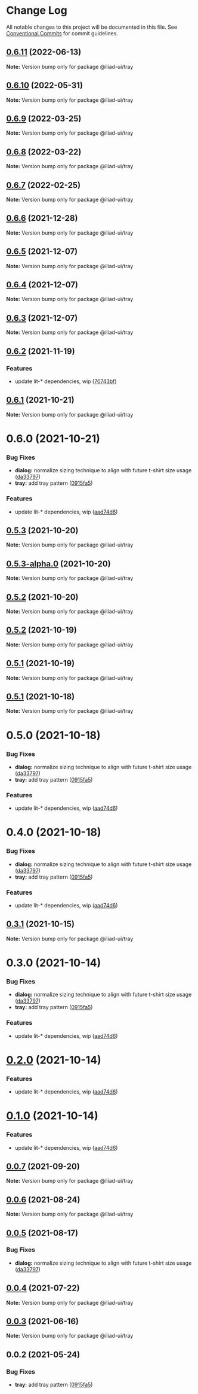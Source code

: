 # Change Log

All notable changes to this project will be documented in this file.
See [Conventional Commits](https://conventionalcommits.org) for commit guidelines.

## [0.6.11](https://github.com/gaoding-inc/iliad-ui/compare/@iliad-ui/tray@0.6.10...@iliad-ui/tray@0.6.11) (2022-06-13)

**Note:** Version bump only for package @iliad-ui/tray

## [0.6.10](https://github.com/gaoding-inc/iliad-ui/compare/@iliad-ui/tray@0.6.9...@iliad-ui/tray@0.6.10) (2022-05-31)

**Note:** Version bump only for package @iliad-ui/tray

## [0.6.9](https://github.com/gaoding-inc/iliad-ui/compare/@iliad-ui/tray@0.6.8...@iliad-ui/tray@0.6.9) (2022-03-25)

**Note:** Version bump only for package @iliad-ui/tray

## [0.6.8](https://github.com/gaoding-inc/iliad-ui/compare/@iliad-ui/tray@0.6.7...@iliad-ui/tray@0.6.8) (2022-03-22)

**Note:** Version bump only for package @iliad-ui/tray

## [0.6.7](https://github.com/gaoding-inc/iliad-ui/compare/@iliad-ui/tray@0.6.6...@iliad-ui/tray@0.6.7) (2022-02-25)

**Note:** Version bump only for package @iliad-ui/tray

## [0.6.6](https://github.com/gaoding-inc/iliad-ui/compare/@iliad-ui/tray@0.6.5...@iliad-ui/tray@0.6.6) (2021-12-28)

**Note:** Version bump only for package @iliad-ui/tray

## [0.6.5](https://github.com/gaoding-inc/iliad-ui/compare/@iliad-ui/tray@0.6.4...@iliad-ui/tray@0.6.5) (2021-12-07)

**Note:** Version bump only for package @iliad-ui/tray

## [0.6.4](https://github.com/gaoding-inc/iliad-ui/compare/@iliad-ui/tray@0.6.3...@iliad-ui/tray@0.6.4) (2021-12-07)

**Note:** Version bump only for package @iliad-ui/tray

## [0.6.3](https://github.com/gaoding-inc/iliad-ui/compare/@iliad-ui/tray@0.6.2...@iliad-ui/tray@0.6.3) (2021-12-07)

**Note:** Version bump only for package @iliad-ui/tray

## [0.6.2](https://github.com/gaoding-inc/iliad-ui/compare/@iliad-ui/tray@0.6.1...@iliad-ui/tray@0.6.2) (2021-11-19)

### Features

-   update lit-\* dependencies, wip ([70743bf](https://github.com/gaoding-inc/iliad-ui/commit/70743bf6855c08924a0a3ec1a14dc43862f9cf42))

## [0.6.1](https://github.com/gaoding-inc/iliad-ui/compare/@iliad-ui/tray@0.6.0...@iliad-ui/tray@0.6.1) (2021-10-21)

**Note:** Version bump only for package @iliad-ui/tray

# 0.6.0 (2021-10-21)

### Bug Fixes

-   **dialog:** normalize sizing technique to align with future t-shirt size usage ([da33797](https://github.com/gaoding-inc/iliad-ui/commit/da33797e724d0943a6abf059c96641a220182e5f))
-   **tray:** add tray pattern ([0915fa5](https://github.com/gaoding-inc/iliad-ui/commit/0915fa5e3c7eecc1608ce3b706fbae01b3ee3608))

### Features

-   update lit-\* dependencies, wip ([aad74d6](https://github.com/gaoding-inc/iliad-ui/commit/aad74d6ac41d8450aee82d73aaf58ab949b72a00))

## [0.5.3](https://github.com/gaoding-inc/iliad-ui/compare/@iliad-ui/tray@0.5.2...@iliad-ui/tray@0.5.3) (2021-10-20)

**Note:** Version bump only for package @iliad-ui/tray

## [0.5.3-alpha.0](https://github.com/gaoding-inc/iliad-ui/compare/@iliad-ui/tray@0.5.2...@iliad-ui/tray@0.5.3-alpha.0) (2021-10-20)

**Note:** Version bump only for package @iliad-ui/tray

## [0.5.2](https://github.com/gaoding-inc/iliad-ui/compare/@iliad-ui/tray@0.5.1...@iliad-ui/tray@0.5.2) (2021-10-20)

**Note:** Version bump only for package @iliad-ui/tray

## [0.5.2](https://github.com/gaoding-inc/iliad-ui/compare/@iliad-ui/tray@0.5.1...@iliad-ui/tray@0.5.2) (2021-10-19)

**Note:** Version bump only for package @iliad-ui/tray

## [0.5.1](https://github.com/gaoding-inc/iliad-ui/compare/@iliad-ui/tray@0.5.0...@iliad-ui/tray@0.5.1) (2021-10-19)

**Note:** Version bump only for package @iliad-ui/tray

## [0.5.1](https://github.com/gaoding-inc/iliad-ui/compare/@iliad-ui/tray@0.5.0...@iliad-ui/tray@0.5.1) (2021-10-18)

**Note:** Version bump only for package @iliad-ui/tray

# 0.5.0 (2021-10-18)

### Bug Fixes

-   **dialog:** normalize sizing technique to align with future t-shirt size usage ([da33797](https://github.com/gaoding-inc/iliad-ui/commit/da33797e724d0943a6abf059c96641a220182e5f))
-   **tray:** add tray pattern ([0915fa5](https://github.com/gaoding-inc/iliad-ui/commit/0915fa5e3c7eecc1608ce3b706fbae01b3ee3608))

### Features

-   update lit-\* dependencies, wip ([aad74d6](https://github.com/gaoding-inc/iliad-ui/commit/aad74d6ac41d8450aee82d73aaf58ab949b72a00))

# 0.4.0 (2021-10-18)

### Bug Fixes

-   **dialog:** normalize sizing technique to align with future t-shirt size usage ([da33797](https://github.com/gaoding-inc/iliad-ui/commit/da33797e724d0943a6abf059c96641a220182e5f))
-   **tray:** add tray pattern ([0915fa5](https://github.com/gaoding-inc/iliad-ui/commit/0915fa5e3c7eecc1608ce3b706fbae01b3ee3608))

### Features

-   update lit-\* dependencies, wip ([aad74d6](https://github.com/gaoding-inc/iliad-ui/commit/aad74d6ac41d8450aee82d73aaf58ab949b72a00))

## [0.3.1](https://github.com/adobe/spectrum-web-components/compare/@iliad-ui/tray@0.3.0...@iliad-ui/tray@0.3.1) (2021-10-15)

**Note:** Version bump only for package @iliad-ui/tray

# 0.3.0 (2021-10-14)

### Bug Fixes

-   **dialog:** normalize sizing technique to align with future t-shirt size usage ([da33797](https://github.com/adobe/spectrum-web-components/commit/da33797e724d0943a6abf059c96641a220182e5f))
-   **tray:** add tray pattern ([0915fa5](https://github.com/adobe/spectrum-web-components/commit/0915fa5e3c7eecc1608ce3b706fbae01b3ee3608))

### Features

-   update lit-\* dependencies, wip ([aad74d6](https://github.com/adobe/spectrum-web-components/commit/aad74d6ac41d8450aee82d73aaf58ab949b72a00))

# [0.2.0](https://github.com/adobe/spectrum-web-components/compare/@iliad-ui/tray@0.0.7...@iliad-ui/tray@0.2.0) (2021-10-14)

### Features

-   update lit-\* dependencies, wip ([aad74d6](https://github.com/adobe/spectrum-web-components/commit/aad74d6ac41d8450aee82d73aaf58ab949b72a00))

# [0.1.0](https://github.com/adobe/spectrum-web-components/compare/@iliad-ui/tray@0.0.7...@iliad-ui/tray@0.1.0) (2021-10-14)

### Features

-   update lit-\* dependencies, wip ([aad74d6](https://github.com/adobe/spectrum-web-components/commit/aad74d6ac41d8450aee82d73aaf58ab949b72a00))

## [0.0.7](https://github.com/adobe/spectrum-web-components/compare/@iliad-ui/tray@0.0.6...@iliad-ui/tray@0.0.7) (2021-09-20)

**Note:** Version bump only for package @iliad-ui/tray

## [0.0.6](https://github.com/adobe/spectrum-web-components/compare/@iliad-ui/tray@0.0.5...@iliad-ui/tray@0.0.6) (2021-08-24)

**Note:** Version bump only for package @iliad-ui/tray

## [0.0.5](https://github.com/adobe/spectrum-web-components/compare/@iliad-ui/tray@0.0.4...@iliad-ui/tray@0.0.5) (2021-08-17)

### Bug Fixes

-   **dialog:** normalize sizing technique to align with future t-shirt size usage ([da33797](https://github.com/adobe/spectrum-web-components/commit/da33797e724d0943a6abf059c96641a220182e5f))

## [0.0.4](https://github.com/adobe/spectrum-web-components/compare/@iliad-ui/tray@0.0.3...@iliad-ui/tray@0.0.4) (2021-07-22)

**Note:** Version bump only for package @iliad-ui/tray

## [0.0.3](https://github.com/adobe/spectrum-web-components/compare/@iliad-ui/tray@0.0.2...@iliad-ui/tray@0.0.3) (2021-06-16)

**Note:** Version bump only for package @iliad-ui/tray

## 0.0.2 (2021-05-24)

### Bug Fixes

-   **tray:** add tray pattern ([0915fa5](https://github.com/adobe/spectrum-web-components/commit/0915fa5e3c7eecc1608ce3b706fbae01b3ee3608))
